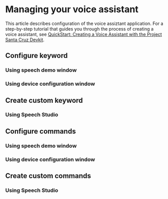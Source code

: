 # Managing your voice assistant

This article describes configuration of the voice assiztant application. 
For a step-by-step tutorial that guides you through the process of creating a voice assistant, see [QuickStart: Creating a Voice Assistant with the Project Santa Cruz Devkit](../nocode-speech.md).

## Configure keyword

### Using speech demo window

### Using device configuration window

## Create custom keyword

### Using Speech Studio

## Configure commands

### Using speech demo window

### Using device configuration window

## Create custom commands

### Using Speech Studio
